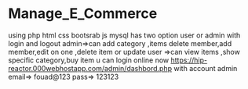 # Manage_E_Commerce
using php html css bootsrab js mysql 
has two option user or admin with login and logout
admin=>can add category ,items delete member,add member,edit on one ,delete item or update
user =>can view items ,show specific category,buy item
u can login online now 
https://hip-reactor.000webhostapp.com/admin/dashbord.php
with account admin email=> fouad@123      pass=> 123123
